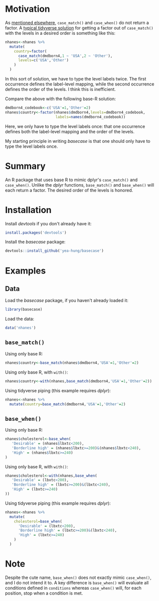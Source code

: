 # Motivation

As [mentioned elsewhere](https://github.com/tidyverse/funs/issues/72), `case_match()` and `case_when()` do not return a factor. A [typical tidyverse solution](https://stackoverflow.com/questions/49572416/r-convert-to-factor-with-order-of-levels-same-with-case-when) for getting a factor out of `case_match()` with the levels in a desired order is something like this:
 
```r
nhanes<-nhanes %>%
  mutate(
    country=factor(
      case_match(dmdborn4,1 ~ 'USA',2 ~ 'Other'),
      levels=c('USA','Other')
    )
  )
```

In this sort of solution, we have to type the level labels twice. The first occurrence defines the label-level mapping, while the second occurrence defines the order of the levels. I think this is inefficient.

Compare the above with the following base-R solution:

```r
dmdborn4_codebook<-c('USA'=1,'Other'=2)
nhanes$country<-factor(nhanes$dmdborn4,levels=dmdborn4_codebook,
                       labels=names(dmdborn4_codebook))
```

Here, we only have to type the level labels once: that one occurrence defines both the label-level mapping and the order of the levels.

My starting principle in writing *basecase* is that one should only have to type the level labels once.

# Summary

An R package that uses base R to mimic dplyr's `case_match()` and `case_when()`. Unlike the *dplyr* functions, `base_match()` and `base_when()` will each return a factor. The desired order of the levels is honored.

# Installation

Install *devtools* if you don't already have it:

```r
install.packages('devtools')
```

Install the *basecase* package:

```r
devtools::install_github('yea-hung/basecase')
```

# Examples

## Data

Load the *basecase* package, if you haven't already loaded it:

```r
library(basecase)
```

Load the data:

```r
data('nhanes')
```

## `base_match()`

Using only base R:

```r
nhanes$country<-base_match(nhanes$dmdborn4,'USA'=1,'Other'=2)
```

Using only base R, with `with()`:

```r
nhanes$country<-with(nhanes,base_match(dmdborn4,'USA'=1,'Other'=2))
```

Using tidyverse piping (this example requires *dplyr*):

```r
nhanes<-nhanes %>% 
  mutate(country=base_match(dmdborn4,'USA'=1,'Other'=2)
```

##  `base_when()`

Using only base R:

```r
nhanes$cholesterol<-base_when(
   'Desirable' = (nhanes$lbxtc<200),
   'Borderline high' = (nhanes$lbxtc>=200)&(nhanes$lbxtc<240),
   'High' = (nhanes$lbxtc>=240)
)
```

Using only base R, with `with()`:

```r
nhanes$cholesterol<-with(nhanes,base_when(
   'Desirable' = (lbxtc<200),
   'Borderline high' = (lbxtc>=200)&(lbxtc<240),
   'High' = (lbxtc>=240)
))
```

Using tidyverse piping (this example requires *dplyr*):


```r
nhanes<-nhanes %>% 
  mutate(
    cholesterol=base_when(
      'Desirable' = (lbxtc<200),
      'Borderline high' = (lbxtc>=200)&(lbxtc<240),
      'High' = (lbxtc>=240)
    )
  )
```

# Note

Despite the cute name, `base_when()` does not exactly mimic `case_when()`, and I do not intend it to. A key difference is `base_when()` will evaluate all conditions defined in `conditions` whereas `case_when()` will, for each position, stop when a condition is met.
